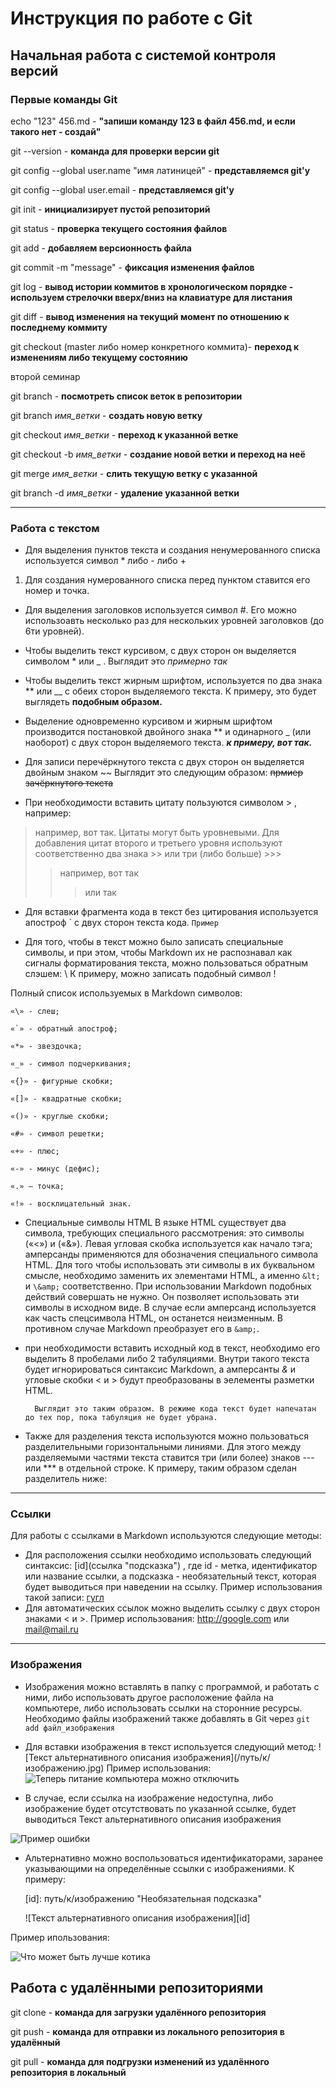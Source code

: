 # Инструкция по работе с Git

## Начальная работа с системой контроля версий 

### Первые команды Git

echo "123" 456.md - **"запиши команду 123 в файл 456.md, и если такого нет - создай"**

git --version - **команда для проверки версии git**

git config --global user.name "имя латиницей" - **представляемся git'у**

git config --global user.email - **представляемся git'у**

git init - **инициализирует пустой репозиторий**

git status - **проверка текущего состояния файлов**

git add - **добавляем версионность файла**

git commit -m "message" - **фиксация изменения файлов**

git log - **вывод истории коммитов в хронологическом порядке - используем стрелочки вверх/вниз на клавиатуре для листания**

git diff - **вывод изменения на текущий момент по отношению к последнему коммиту**

git checkout (master либо номер конкретного коммита)- **переход к изменениям либо текущему состоянию**

второй семинар

git branch - **посмотреть список веток в репозитории**

git branch *имя_ветки* - **создать новую ветку**

git checkout *имя_ветки* - **переход к указанной ветке**

git checkout -b *имя_ветки* - **создание новой ветки и переход на неё**

git merge *имя_ветки* - **слить текущую ветку с указанной**

git branch -d *имя_ветки* - **удаление указанной ветки**

***

### Работа с текстом 

* Для выделения пунктов текста и создания ненумерованного списка используется символ * либо - либо +

1. Для создания нумерованного списка перед пунктом ставится его номер и точка. 

* Для выделения заголовков используется символ \#. Его можно использоавть несколько раз для нескольких уровней заголовков (до 6ти уровней).

* Чтобы выделить текст курсивом, с двух сторон он выделяется символом * или _ . Выглядит это *примерно так*

* Чтобы выделить текст жирным шрифтом, используется по два знака ** или __ с обеих сторон выделяемого текста. К примеру, это будет выглядеть __подобным образом.__

* Выделение одновременно курсивом и жирным шрифтом производится постановкой двойного знака ** и одинарного _ (или наоборот) с двух сторон выделяемого текста. **_к примеру, вот так._**

* Для записи перечёркнутого текста с двух сторон он выделяется двойным знаком \~\~ Выглядит это следующим образом: ~~прмиер зачёркнутого текста~~

* При необходимости вставить цитату пользуются символом > , например:
> например, вот так. Цитаты могут быть уровневыми. Для добавления цитат второго и третьего уровня используют соответственно  два знака >> или три (либо больше) >>>
>>например, вот так
>>> или так

* Для вставки фрагмента кода в текст без цитирования используется апостроф \` с двух сторон текста кода. `Пример`

* Для того, чтобы в текст можно было записать специальные символы, и при этом, чтобы Markdown их не распознавал как сигналы форматирования текста, можно пользоваться обратным слэшем: \\
К примеру, можно записать подобный символ \!

Полный список используемых в Markdown символов: 

    «\» - слеш;

    «`» - обратный апостроф;

    «*» - звездочка;

    «_» - символ подчеркивания;

    «{}» - фигурные скобки;

    «[]» - квадратные скобки;

    «()» - круглые скобки;

    «#» - символ решетки;

    «+» - плюс;

    «-» - минус (дефис);

    «.» – точка;

    «!» - восклицательный знак.

* Специальные символы HTML
В языке HTML существует два символа, требующих специального рассмотрения: это символы («<») и («&»). Левая угловая скобка используется как начало тэга; амперсанды применяются для обозначения специального символа HTML. Для того чтобы использовать эти символы в их буквальном смысле, необходимо заменить их элементами HTML, а именно `&lt;` и `\&amp;` соответственно. При использовании Markdown подобных действий совершать не нужно. Он позволяет использовать эти символы в исходном виде. В случае если амперсанд используется как часть спецсимвола HTML, он останется неизменным. В противном случае Markdown преобразует его в `&amp;`.

* при необходимости вставить исходный код в текст, необходимо его выделить 8 пробелами либо 2 табуляциями.  Внутри такого текста будет игнорироваться синтаксис Markdown, а амперсанты *&* и угловые скобки < и > будут преобразованы в эелементы разметки HTML.

        Выглядит это таким образом. В режиме кода текст будет напечатан до тех пор, пока табуляция не будет убрана.  

* Также для разделения текста используются можно пользоваться разделительными горизонтальными линиями. Для этого между разделяемыми частями текста ставится три (или более) знаков --- или *** в отдельной строке. К примеру, таким образом сделан разделитель ниже:
***

### Ссылки

Для работы с ссылками в  Markdown используются следующие методы:

* Для расположения ссылки необходимо использовать следующий синтаксис: \[id](ссылка "подсказка") , где id - метка, идентификатор или название ссылки, а подсказка - необязательный текст, которая будет выводиться при наведении на ссылку. Пример использования такой записи:
[гугл](http://google.com/ "подсказка")
* Для автоматических ссылок можно выделить ссылку с двух сторон знаками < и >. Пример использования: <http://google.com> или <mail@mail.ru>
***

### Изображения

* Изображения можно вставлять в папку с программой, и работать с ними, либо использовать другое расположение файла на компьютере, либо использовать ссылки на сторонние ресурсы. Необходимо файлы изображений также добавлять в Git через `git add файл_изображения`

* Для вставки изображения в текст используется следующий метод:
\![Текст альтернативного описания изображения]\(/путь/к/изображению.jpg)
Пример использования:
![Теперь питание компьютера можно отключить](/shutdown.jpg)

* В случае, если ссылка на изображение недоступна, либо изображение будет отсутствовать по указанной ссылке, будет выводиться Текст альтернативного описания изображения

![Пример ошибки](/отсутствие.jpg)

* Альтернативно можно воспользоваться идентификаторами, заранее указывающими на определённые ссылки с изображениями. К примеру:

    \[id]: путь/к/изображению "Необязательная подсказка"

    \![Текст альтернативного описания изображения][id]

Пример ипользования:

[1]: /kotik.jpg "котик"

![Что может быть лучше котика][1]

## Работа с удалёнными репозиториями

git clone - **команда для загрузки удалённого репозитория**

git push - **команда для отправки из локального репозитория в удалённый**

git pull - **команда для подгрузки изменений из удалённого репозитория в локальный**